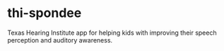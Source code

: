 # thi-spondee
Texas Hearing Institute app for helping kids with improving their speech perception and auditory awareness.
